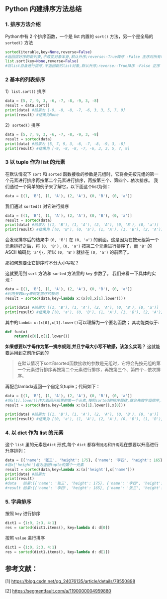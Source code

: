 ## Python 内建排序方法总结
### 1. 排序方法介绍
Python中有 2 个排序函数，一个是 list 内置的 `sort()` 方法，另一个是全局的 `sorted()` 方法

```python
sorted(iterable,key=None,reverse=False) 
#返回排好序的新列表,不改变对象本身,默认升序;reverse:-True降序 -False 正序对所有可迭代的对象均有效 
list.sort(key=None,reverse=False) 
#将list自身进行排序,不返回新的list对象,默认升序;reverse:-True降序 -False 正序
```

### 2 基本的列表排序

1）`list.sort()` 排序

```python
data = [5, 7, 9, 3, -6, -7, -8, -9, 3, -8]
result = data.sort()
print(data) #结果为 [-9, -8, -8, -7, -6, 3, 3, 5, 7, 9]
print(result) #结果为None
```

2）`sorted()` 排序

```python
data = [5, 7, 9, 3, -6, -7, -8, -9, 3, -8]
result = sorted(data)
print(data) #结果为 [5, 7, 9, 3, -6, -7, -8, -9, 3, -8]
print(result) #结果为 [-9, -8, -8, -7, -6, 3, 3, 5, 7, 9]
```



### 3 以 tuple 作为 list 的元素

在默认情况下 `sort` 和 `sorted` 函数接收的参数是元组时，它将会先按元组的第一个元素进行排序再按第二个元素进行排序，再按第三个、第四个…依次排序。
我们通过一个简单的例子来了解它，以下面这个list为例：

```python
data = [(1, 'B'), (1, 'A'), (2, 'A'), (0, 'B'), (0, 'a')]
```

我们通过 `sorted()` 对它进行排序

```python
data = [(1, 'B'), (1, 'A'), (2, 'A'), (0, 'B'), (0, 'a')]
result = sorted(data)
print(data) #结果为 [(1, 'B'), (1, 'A'), (2, 'A'), (0, 'B'), (0, 'a')]
print(result) #结果为 [(0, 'B'), (0, 'a'), (1, 'A'), (1, 'B'), (2, 'A')]
```

会发现排序后的结果中 `(0, 'B')` 在 `(0, 'a')` 的前面。这是因为在按元组第一个元素排好之后，将 `(0, 'B')` , `(0, 'a')`  按第二个元素进行排序了，而 `'B'` 的 ASCII 编码比 `'a'`小，所以 `(0, 'B')` 就排在 `(0, 'a')` 的前面了。

那如何想要让它排序时不分大小写呢？

这就要用到 `sort` 方法和 `sorted` 方法里的 `key` 参数了。
我们来看一下具体的实现：

```python
data = [(1, 'B'), (1, 'A'), (2, 'A'), (0, 'B'), (0, 'a')]
#利用参数key来规定排序的规则
result = sorted(data,key=lambda x:(x[0],x[1].lower()))

print(data) #结果为 [(1, 'B'), (1, 'A'), (2, 'A'), (0, 'B'), (0, 'a')]
print(result) #结果为 [(0, 'a'), (0, 'B'), (1, 'A'), (1, 'B'), (2, 'A')]
```

其中的`lambda x:(x[0],x[1].lower()`可以理解为一个匿名函数；
其功能类似于:

```python
def fun(x)
    return(x[0],x[1].lower())
```

**如果想要以字母作为第一排序规则,并且字母大小写不敏感，该怎么实现？**
这就能要运用到之前所讲到的

> 在默认情况下sort和sorted函数接收的参数是元组时，它将会先按元组的第一个元素进行排序再按第二个元素进行排序，再按第三个、第四个…依次排序。

再配合lambda返回一个自定义tuple；代码如下：

```python
data = [(1, 'B'), (1, 'A'), (2, 'A'), (0, 'B'), (0, 'a')]
#将x[1].lower()作为返回元组里的第一个元素,按照sorted的排序规律,就会先按字母排序,再按数字排序了
result = sorted(data,key=lambda x:(x[1].lower(),x[0]))

print(data) #结果为 [(1, 'B'), (1, 'A'), (2, 'A'), (0, 'B'), (0, 'a')] 
print(result) #结果为 [(0, 'a'), (1, 'A'), (2, 'A'), (0, 'B'), (1, 'B')]
```

### 4. 以 dict 作为 list 的元素

这个 `list` 里的元素是`dict` 形式,每个 `dict` 都存有`姓名`和`升高`现在想要以升高进行升序排列：

```python
data = [{'name': '张三', 'height': 175}, {'name': '李四', 'height': 165}, {'name': '王五', 'height': 185}]
#将x['height']最为返回tuple的第个一元素
result = sorted(data,key=lambda x:(x['height'],x['name']))
print(data) #结果为 
print(result)
#data   结果:[{'name': '张三', 'height': 175}, {'name': '李四', 'height': 165}, {'name': '王五', 'height': 185}]
#result 结果:[{'name': '李四', 'height': 165}, {'name': '张三', 'height': 175}, {'name': '王五', 'height': 185}]
```

### 5. 字典排序

按照 `key` 进行排序

```python
dict1 = {1:0, 2:3, 4:1}
res = sorted(dict1.items(), key=lambda d: d[0])
```

按照 `value` 进行排序

```python
dict1 = {1:0, 2:3, 4:1}
res = sorted(dict1.items(), key=lambda d: d[1])
```



## 参考文献：

[1] https://blog.csdn.net/qq_24076135/article/details/78550898

[2] https://segmentfault.com/a/1190000004959880